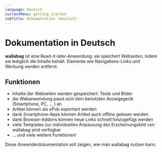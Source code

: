 ```yaml
---
language: Deutsch
currentMenu: getting_started
subTitle: Dokumentation (deutsch)
---
```


# Dokumentation in Deutsch

**wallabag** ist eine Read-it-later-Anwendung: sie speichert Webseiten, indem sie lediglich die Inhalte behält. Elemente wie Navigations-Links und Werbung werden entfernt.

## Funktionen

* Inhalte der Webseiten werden gespeichert: Texte und Bilder 
* die Webanwendung passt sich dem benutzten Anzeigegerät (Smartphone, PC, ... ) an
* Artikel können als ePub exportiert werden
* dank Smartphone-Apps können Artikel auch offline gelesen werden
* dank Browser-Addons können neue Links schnell hinzugefügt werden
* viele Templates zur individuellen Anpassung des Erscheinungsbild von wallabag sind verfügbar
* ... und viele weitere Funktionen! 

Diese Anwenderdokumentation soll zeigen, wie man wallabag nutzen kann.

